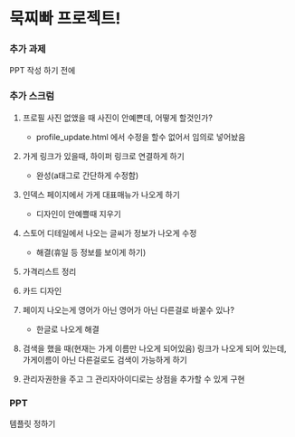 # 묵찌빠 프로젝트!

### 추가 과제

PPT 작성 하기 전에

### 추가 스크럼

1. 프로필 사진 없앴을 때 사진이 안예쁜데, 어떻게 할것인가?
   - profile_update.html 에서 수정을 할수 없어서 임의로 넣어놨음
2. 가게 링크가 있을때, 하이퍼 링크로 연결하게 하기
   - 완성(a태그로 간단하게 수정함)
3. 인덱스 페이지에서 가게 대표매뉴가 나오게 하기
   - 디자인이 안예쁠때 지우기
4. 스토어 디테일에서 나오는 글씨가 정보가 나오게 수정
   - 해결(휴일 등 정보를 보이게 하기)

1. 가격리스트 정리
2. 카드 디자인
3. 페이지 나오는게 영어가 아닌 영어가 아닌 다른걸로 바꿀수 있나?
   - 한글로 나오게 해결
4. 검색을 했을 때(현재는 가게 이름만 나오게 되어있음) 링크가 나오게 되어 있는데, 가게이름이 아닌 다른걸로도 검색이 가능하게 하기
5. 관리자권한을 주고 그 관리자아이디로는 상점을 추가할 수 있게 구현

### PPT

템플릿 정하기

